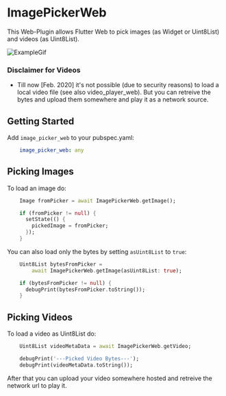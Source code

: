 # ImagePickerWeb

This Web-Plugin allows Flutter Web to pick images (as Widget or Uint8List) and videos (as Uint8List).

![ExampleGif](https://github.com/Ahmadre/image_picker_web/blob/master/assets/exampleupload.gif)

### Disclaimer for Videos
* Till now [Feb. 2020] it's not possible (due to security reasons) to load a local video file (see also video_player_web). But you can retreive the bytes and upload them somewhere and play it as a network source.

## Getting Started

Add ```image_picker_web``` to your pubspec.yaml:

```yaml
    image_picker_web: any
```

## Picking Images

To load an image do:

```dart
    Image fromPicker = await ImagePickerWeb.getImage();

    if (fromPicker != null) {
      setState(() {
        pickedImage = fromPicker;
      });
    }
```

You can also load only the bytes by setting ```asUint8List``` to ```true```:

```dart
    Uint8List bytesFromPicker =
        await ImagePickerWeb.getImage(asUint8List: true);

    if (bytesFromPicker != null) {
      debugPrint(bytesFromPicker.toString());
    }
```

## Picking Videos

To load a video as Uint8List do:

```dart
    Uint8List videoMetaData = await ImagePickerWeb.getVideo;

    debugPrint('---Picked Video Bytes---');
    debugPrint(videoMetaData.toString());
```

After that you can upload your video somewhere hosted and retreive the network url to play it.